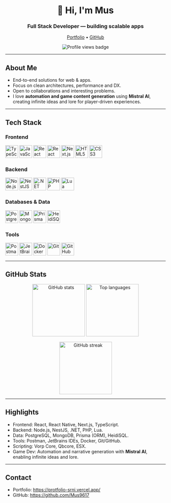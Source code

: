 <h1 align="center">👋 Hi, I'm Mus</h1>
<h3 align="center">Full Stack Developer — building scalable apps</h3>

<p align="center">
  <a href="https://protfolio-srni.vercel.app/" target="_blank">Portfolio</a>
  •
  <a href="https://github.com/Mus9617" target="_blank">GitHub</a>
</p>

<p align="center">
  <img src="https://komarev.com/ghpvc/?username=Mus9617&label=Profile%20views&style=flat-square" alt="Profile views badge" />
</p>

---

## About Me
- End-to-end solutions for web & apps.
- Focus on clean architectures, performance and DX.
- Open to collaborations and interesting problems.
- I love **automation and game content generation** using **Mistral AI**, creating infinite ideas and lore for player-driven experiences.

---

## Tech Stack

### Frontend
<p align="left">
  <img src="https://cdn.jsdelivr.net/gh/devicons/devicon/icons/typescript/typescript-original.svg" width="40" alt="TypeScript" />
  <img src="https://cdn.jsdelivr.net/gh/devicons/devicon/icons/javascript/javascript-original.svg" width="40" alt="JavaScript" />
  <img src="https://cdn.jsdelivr.net/gh/devicons/devicon/icons/react/react-original.svg" width="40" alt="React" />
  <img src="https://cdn.jsdelivr.net/gh/devicons/devicon/icons/react/react-original.svg" width="40" alt="React Native" />
  <img src="https://cdn.jsdelivr.net/gh/devicons/devicon/icons/nextjs/nextjs-original.svg" width="40" alt="Next.js" />
  <img src="https://cdn.jsdelivr.net/gh/devicons/devicon/icons/html5/html5-original.svg" width="40" alt="HTML5" />
  <img src="https://cdn.jsdelivr.net/gh/devicons/devicon/icons/css3/css3-original.svg" width="40" alt="CSS3" />
</p>

### Backend
<p align="left">
  <img src="https://cdn.jsdelivr.net/gh/devicons/devicon/icons/nodejs/nodejs-original.svg" width="40" alt="Node.js" />
  <img src="https://commons.wikimedia.org/wiki/Special:Redirect/file/NestJS-logo-wordmark.svg" width="40" alt="NestJS" />
  <img src="https://upload.wikimedia.org/wikipedia/commons/e/ee/.NET_Core_Logo.svg" width="40" alt=".NET" />
  <img src="https://cdn.jsdelivr.net/gh/devicons/devicon/icons/php/php-original.svg" width="40" alt="PHP" />
  <img src="https://cdn.jsdelivr.net/gh/devicons/devicon/icons/lua/lua-original.svg" width="40" alt="Lua" />
</p>

### Databases & Data
<p align="left">
  <img src="https://cdn.jsdelivr.net/gh/devicons/devicon/icons/postgresql/postgresql-original.svg" width="40" alt="PostgreSQL" />
  <img src="https://cdn.jsdelivr.net/gh/devicons/devicon/icons/mongodb/mongodb-original.svg" width="40" alt="MongoDB" />
  <img src="https://cdn.jsdelivr.net/gh/devicons/devicon/icons/prisma/prisma-original.svg" width="40" alt="Prisma" />
  <img src="https://upload.wikimedia.org/wikipedia/commons/thumb/3/32/HeidiSQL_logo_image.png/960px-HeidiSQL_logo_image.png?20200307114522" width="40" alt="HeidiSQL" />
</p>

### Tools
<p align="left">
  <img src="https://upload.wikimedia.org/wikipedia/commons/c/c2/Postman_%28software%29.png" width="40" alt="Postman" />
  <img src="https://upload.wikimedia.org/wikipedia/commons/a/ab/JetBrains_Logo.svg" width="40" alt="JetBrains" />
  <img src="https://cdn.jsdelivr.net/gh/devicons/devicon/icons/docker/docker-original.svg" width="40" alt="Docker" />
  <img src="https://cdn.jsdelivr.net/gh/devicons/devicon/icons/git/git-original.svg" width="40" alt="Git" />
  <img src="https://cdn.jsdelivr.net/gh/devicons/devicon/icons/github/github-original.svg" width="40" alt="GitHub" />
</p>

---

## GitHub Stats
<p align="center">
  <img height="165" src="https://github-readme-stats.vercel.app/api?username=Mus9617&show_icons=true&theme=radical&hide_border=true" alt="GitHub stats" />
  <img height="165" src="https://github-readme-stats.vercel.app/api/top-langs/?username=Mus9617&layout=compact&theme=radical&hide_border=true" alt="Top languages" />
</p>

<p align="center">
  <img height="165" src="https://streak-stats.demolab.com?user=Mus9617&theme=radical&hide_border=true" alt="GitHub streak" />
</p>

---

## Highlights
- Frontend: React, React Native, Next.js, TypeScript.
- Backend: Node.js, NestJS, .NET, PHP, Lua.
- Data: PostgreSQL, MongoDB, Prisma (ORM), HeidiSQL.
- Tools: Postman, JetBrains IDEs, Docker, Git/GitHub.
- Scripting: Vorp Core, Qbcore, ESX.
- Game Dev: Automation and narrative generation with **Mistral AI**, enabling infinite ideas and lore.

---

## Contact
- Portfolio: https://protfolio-srni.vercel.app/
- GitHub: https://github.com/Mus9617
